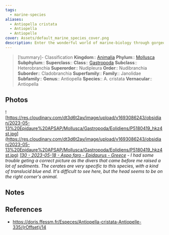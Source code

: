 ```yaml
---
tags:
  - marine-species
aliases:
  - Antiopella cristata
  - Antiopella
  - Antiopelle
cover: Assets/default_marine_species_cover.png
description: Enter the wonderful world of marine-biology through gorgeous underwater pictures of marine animals. Nudibranchia are commonly called sea slugs and exist in a wide variety of shapes and colors.
---
```

> [!summary]- Classification
**Kingdom**:: [Animalia](Animalia.md)
**Phylum**:: [Mollusca](Mollusca.md)
**Subphylum**::
**Superclass**::
**Class**:: [Gastropoda](Gastropoda.md)
**Subclass**:: Heterobranchia
**Superorder**:: Nudipleura
**Order**:: Nudibranchia
**Suborder**:: Cladobranchia
**Superfamily**::
**Family**:: Janolidae
**Subfamily**::
**Genus**:: Antiopella
**Species**:: A. cristata
**Vernacular**:: Antiopella

## Photos
![https://res.cloudinary.com/dt3d6t2ay/image/upload/v1693086243/obsidian/2023-05-13%20Epidaure%20APSAP/Mollusca/Gastropoda/Eolidiens/P5180419_hkz4st.jpg](https://res.cloudinary.com/dt3d6t2ay/image/upload/v1693086243/obsidian/2023-05-13%20Epidaure%20APSAP/Mollusca/Gastropoda/Eolidiens/P5180419_hkz4st.jpg)
*[130 - 2023-05-18 - Aspo faro - Epidaurus - Greece](130%20-%202023-05-18%20-%20Aspo%20faro%20-%20Epidaurus%20-%20Greece.md) - I had some trouble geting a correct picture as the divers that came before me raised a lot of sediments. The cerates are very specific to this species, with a kind of translucid blue end. It's difficult to see here, but the head seems to be on the right corner's animal.*

## Notes

## References
- https://doris.ffessm.fr/Especes/Antiopella-cristata-Antiopelle-335/(rOffset)/14